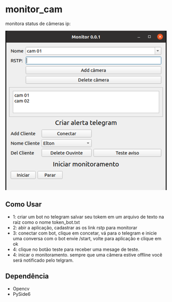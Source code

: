# monitor_cam
monitora status de câmeras ip:


![start](resources/images/interface.png)

## Como Usar
- 1: criar um bot no telegram salvar seu tokem em um arquivo de texto na raiz como o nome token_bot.txt
- 2: abir a aplicação, cadastrar as os link rstp para monitorar
- 3: conectar com bot, clique em concetar, vá para o telegram e inicie uma conversa com o bot envie /start, volte para aplicação e clique em ok
- 4: clique no botão teste para receber uma mesage de teste.
- 4: inicar o monitoramento. sempre que uma câmera estive offline você será notificado pelo telgram. 

## Dependência
- Opencv
- PySide6
